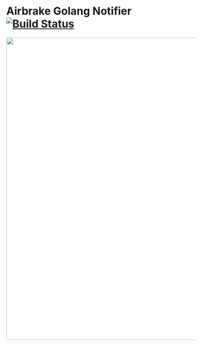 # Airbrake Golang Notifier [![Build Status](https://circleci.com/gh/airbrake/gobrake.png?circle-token=4cbcbf1a58fa8275217247351a2db7250c1ef976)](https://circleci.com/gh/airbrake/gobrake)

<img src="http://f.cl.ly/items/3J3h1L05222X3o1w2l2L/golang.jpg" width=800px>
